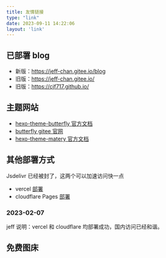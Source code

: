 ```yaml
---
title: 友情链接
type: "link"
date: 2023-09-11 14:22:06
layout: 'link'
---
```


## 已部署 blog

- 新版：https://jeff-chan.gitee.io/blog
- 旧版：https://jeff-chan.gitee.io/
- 旧版：https://cjf717.github.io/

## 主题网站

- [hexo-theme-butterfly 官方文档](https://butterfly.js.org/)
- [butterfly gitee 官网](https://gitee.com/immyw/hexo-theme-butterfly)
- [hexo-theme-matery 官方文档](http://blinkfox.com/)

## 其他部署方式

Jsdelivr 已经被封了，这两个可以加速访问快一点

- vercel [部署](https://blog.17lai.site/posts/5311b619/#vercel-%E9%83%A8%E7%BD%B2)
- cloudflare Pages [部署](https://blog.17lai.site/posts/5311b619/#cloudflare-Pages-%E9%83%A8%E7%BD%B2)

### 2023-02-07

jeff 说明：vercel 和 cloudflare 均部署成功，国内访问已经和谐。

## 免费图床
